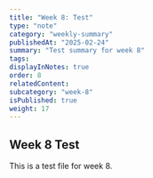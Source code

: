 ```yaml
---
title: "Week 8: Test"
type: "note"
category: "weekly-summary"
publishedAt: "2025-02-24"
summary: "Test summary for week 8"
tags: 
displayInNotes: true
order: 8
relatedContent:
subcategory: "week-8"
isPublished: true
weight: 17
---
```

## Week 8 Test

This is a test file for week 8.